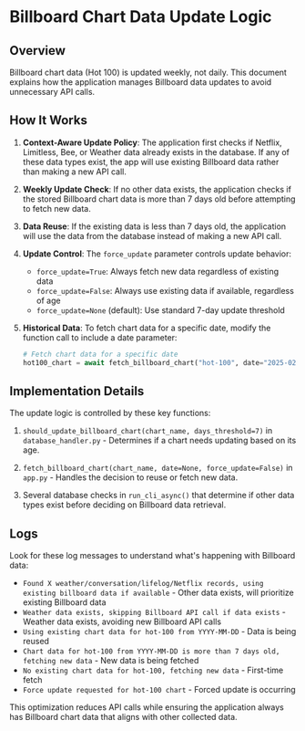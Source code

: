 # Billboard Chart Data Update Logic

## Overview

Billboard chart data (Hot 100) is updated weekly, not daily. This document explains how the application manages Billboard data updates to avoid unnecessary API calls.

## How It Works

1. **Context-Aware Update Policy**: The application first checks if Netflix, Limitless, Bee, or Weather data already exists in the database. If any of these data types exist, the app will use existing Billboard data rather than making a new API call.

2. **Weekly Update Check**: If no other data exists, the application checks if the stored Billboard chart data is more than 7 days old before attempting to fetch new data.

3. **Data Reuse**: If the existing data is less than 7 days old, the application will use the data from the database instead of making a new API call.

4. **Update Control**: The `force_update` parameter controls update behavior:
   - `force_update=True`: Always fetch new data regardless of existing data
   - `force_update=False`: Always use existing data if available, regardless of age
   - `force_update=None` (default): Use standard 7-day update threshold

5. **Historical Data**: To fetch chart data for a specific date, modify the function call to include a date parameter:
   ```python
   # Fetch chart data for a specific date
   hot100_chart = await fetch_billboard_chart("hot-100", date="2025-02-15")
   ```

## Implementation Details

The update logic is controlled by these key functions:

1. `should_update_billboard_chart(chart_name, days_threshold=7)` in `database_handler.py` - Determines if a chart needs updating based on its age.

2. `fetch_billboard_chart(chart_name, date=None, force_update=False)` in `app.py` - Handles the decision to reuse or fetch new data.

3. Several database checks in `run_cli_async()` that determine if other data types exist before deciding on Billboard data retrieval.

## Logs

Look for these log messages to understand what's happening with Billboard data:

- `Found X weather/conversation/lifelog/Netflix records, using existing billboard data if available` - Other data exists, will prioritize existing Billboard data
- `Weather data exists, skipping Billboard API call if data exists` - Weather data exists, avoiding new Billboard API calls
- `Using existing chart data for hot-100 from YYYY-MM-DD` - Data is being reused
- `Chart data for hot-100 from YYYY-MM-DD is more than 7 days old, fetching new data` - New data is being fetched
- `No existing chart data for hot-100, fetching new data` - First-time fetch
- `Force update requested for hot-100 chart` - Forced update is occurring

This optimization reduces API calls while ensuring the application always has Billboard chart data that aligns with other collected data.